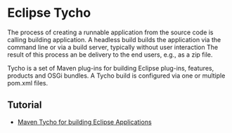 # Eclipse Tycho

The process of creating a runnable application from the source code is calling building application. 
A headless build builds the application via the command line or via a build server, typically without 
user interaction The result of this process an be delivery to the end users, e.g., as a zip file.

Tycho is a set of Maven plug-ins for building Eclipse plug-ins, features, products and OSGi bundles. 
A Tycho build is configured via one or multiple pom.xml files.

## Tutorial
- [Maven Tycho for building Eclipse Applications](https://www.vogella.com/tutorials/EclipseTycho/article.html)

